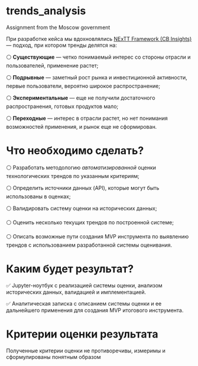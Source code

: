 # trends_analysis
Assignment from the Moscow government


При разработке кейса мы вдохновлялись [NExTT Framework (CB Insights)](https://www.cbinsights.com/research/report/food-beverage-trends-2020/) — подход, при котором тренды делятся на:

⚪ **Существующие** — четко понимаемый интерес со стороны отрасли и пользователей, применение растет;

⚪ **Подрывные** — заметный рост рынка и инвестиционной активности, первые пользователи, вероятно широкое распространение;

⚪ **Экспериментальные** — еще не получили достаточного распространения, готовых продуктов мало;

⚪ **Переходные** — интерес в отрасли растет, но нет понимания возможностей применения, и рынок еще не сформирован.

# Что необходимо сделать?

⚪ Разработать методологию *автоматизированной* оценки технологических трендов по указанным критериям;

⚪ Определить источники данных (API), которые могут быть использованы в оценках;

⚪ Валидировать систему оценки на исторических данных;

⚪ Оценить несколько текущих трендов по построенной системе;

⚪ Описать возможные пути создания MVP инструмента по выявлению трендов с использованием разработанной системы оценивания.

# Каким будет результат?

✅ Jupyter-ноутбук с реализацией системы оценки, анализом исторических данных, валидацией и имплементацией.

✅ Аналитическая записка с описанием системы оценки и ее дальнейшего применения для создания MVP итогового инструмента.

# Критерии оценки результата

Полученные критерии оценки не противоречивы, измеримы и сформулированы понятным образом
